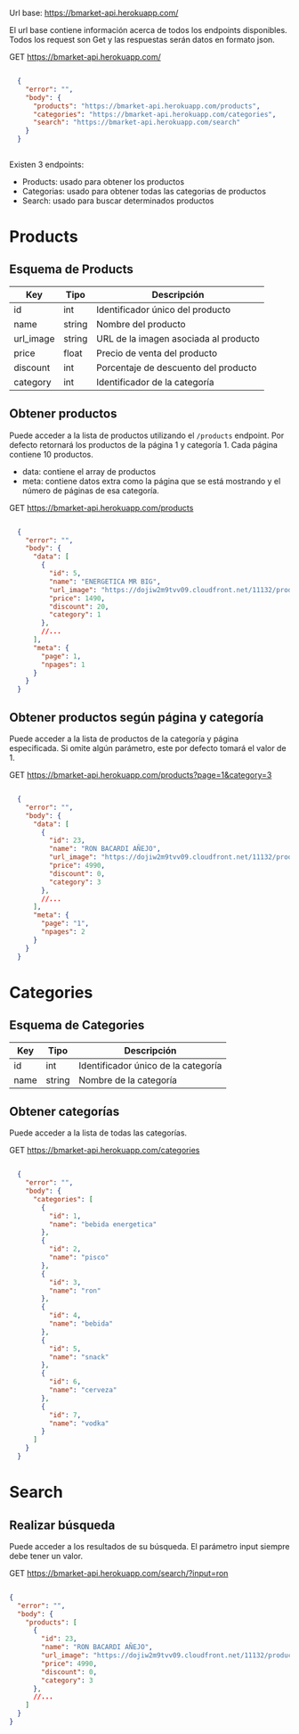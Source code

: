 Url base: https://bmarket-api.herokuapp.com/

El url base contiene información acerca de todos los endpoints disponibles. Todos los request son Get y las respuestas serán datos en formato json.

GET https://bmarket-api.herokuapp.com/

```json

  {
    "error": "",
    "body": {
      "products": "https://bmarket-api.herokuapp.com/products",
      "categories": "https://bmarket-api.herokuapp.com/categories",
      "search": "https://bmarket-api.herokuapp.com/search"
    }
  }
  
```

Existen 3 endpoints:

- Products: usado para obtener los productos
- Categorias: usado para obtener todas las categorias de productos
- Search: usado para buscar determinados productos

# Products

## Esquema de Products

| Key       | Tipo   | Descripción                           |
|-----------|--------|---------------------------------------|
| id        | int    | Identificador único del producto      |
| name      | string | Nombre del producto                   |
| url_image | string | URL de la imagen asociada al producto |
| price     | float  | Precio de venta del producto          |
| discount  | int    | Porcentaje de descuento del producto  |
| category  | int    | Identificador de la categoría         |

## Obtener productos

Puede acceder a la lista de productos utilizando el <code>/products</code> endpoint. Por defecto retornará los productos de la página 1 y categoría 1. Cada página contiene 10 productos.

- data: contiene el array de productos
- meta: contiene datos extra como la página que se está mostrando y el número de páginas de esa categoría.

GET https://bmarket-api.herokuapp.com/products

```json

  {
    "error": "",
    "body": {
      "data": [
        {
          "id": 5,
          "name": "ENERGETICA MR BIG",
          "url_image": "https://dojiw2m9tvv09.cloudfront.net/11132/product/misterbig3308256.jpg",
          "price": 1490,
          "discount": 20,
          "category": 1
        },
        //...
      ],
      "meta": {
        "page": 1,
        "npages": 1
      }
    }
  }

```

## Obtener productos según página y categoría

Puede acceder a la lista de productos de la categoría y página especificada. Si omite algún parámetro, este por defecto tomará el valor de 1.

GET https://bmarket-api.herokuapp.com/products?page=1&category=3

```json

  {
    "error": "",
    "body": {
      "data": [
        {
          "id": 23,
          "name": "RON BACARDI AÑEJO",
          "url_image": "https://dojiw2m9tvv09.cloudfront.net/11132/product/bacardi9450.jpg",
          "price": 4990,
          "discount": 0,
          "category": 3
        },
        //...
      ],
      "meta": {
        "page": "1",
        "npages": 2
      }
    }
  }

```

# Categories

## Esquema de Categories

| Key  | Tipo   | Descripción                         |
|------|--------|-------------------------------------|
| id   | int    | Identificador único de la categoría |
| name | string | Nombre de la categoría              |

## Obtener categorías

Puede acceder a la lista de todas las categorías.

GET https://bmarket-api.herokuapp.com/categories

```json

  {
    "error": "",
    "body": {
      "categories": [
        {
          "id": 1,
          "name": "bebida energetica"
        },
        {
          "id": 2,
          "name": "pisco"
        },
        {
          "id": 3,
          "name": "ron"
        },
        {
          "id": 4,
          "name": "bebida"
        },
        {
          "id": 5,
          "name": "snack"
        },
        {
          "id": 6,
          "name": "cerveza"
        },
        {
          "id": 7,
          "name": "vodka"
        }
      ]
    }
  }

```

# Search

## Realizar búsqueda

Puede acceder a los resultados de su búsqueda. El parámetro input siempre debe tener un valor.

GET https://bmarket-api.herokuapp.com/search/?input=ron

```json

{
  "error": "",
  "body": {
    "products": [
      {
        "id": 23,
        "name": "RON BACARDI AÑEJO",
        "url_image": "https://dojiw2m9tvv09.cloudfront.net/11132/product/bacardi9450.jpg",
        "price": 4990,
        "discount": 0,
        "category": 3
      },
      //...
    ]
  }
}
```
